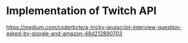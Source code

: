 # Implementation of Twitch API

https://medium.com/coderbyte/a-tricky-javascript-interview-question-asked-by-google-and-amazon-48d212890703

